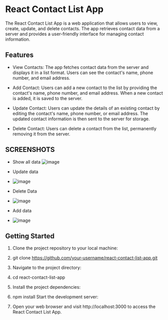 # React Contact List App
The React Contact List App is a web application that allows users to view, create, update, and delete contacts. The app retrieves contact data from a server and provides a user-friendly interface for managing contact information.

## Features
- View Contacts: The app fetches contact data from the server and displays it in a list format. Users can see the contact's name, phone number, and email address.

- Add Contact: Users can add a new contact to the list by providing the contact's name, phone number, and email address. When a new contact is added, it is saved to the server.

- Update Contact: Users can update the details of an existing contact by editing the contact's name, phone number, or email address. The updated contact information is then sent to the server for storage.

- Delete Contact: Users can delete a contact from the list, permanently removing it from the server.

## SCREENSHOTS
-   Show all data
![image](https://github.com/kin6sman/contact-list-reactjs/assets/88446494/eb74ffe8-6ac3-4237-9002-c081387aff7c)

-  Update data
- ![image](https://github.com/kin6sman/contact-list-reactjs/assets/88446494/94838f24-7dee-4def-a3c5-2a743515b208)
 
-  Delete Data
- ![image](https://github.com/kin6sman/contact-list-reactjs/assets/88446494/02b1b987-6834-4dd3-af0f-c348c210044a)

-  Add data
- ![image](https://github.com/kin6sman/contact-list-reactjs/assets/88446494/986256f4-9f11-4585-8501-962cbb510db3)


## Getting Started
1. Clone the project repository to your local machine:
  
2. git clone https://github.com/your-username/react-contact-list-app.git
3. Navigate to the project directory:
4. cd react-contact-list-app
5. Install the project dependencies:
6. npm install
Start the development server:
7. Open your web browser and visit http://localhost:3000 to access the React Contact List App.
